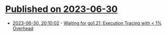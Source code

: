 # [Published on 2023-06-30](index.md)

* [2023-06-30, 20:10:02](https://lobste.rs/s/czatp8/waiting_for_go1_21_execution_tracing_with) - [Waiting for go1.21: Execution Tracing with < 1% Overhead](https://blog.felixge.de/waiting-for-go1-21-execution-tracing-with-less-than-one-percent-overhead/)
